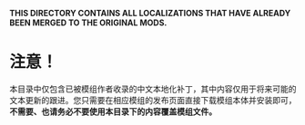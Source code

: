 **THIS DIRECTORY CONTAINS ALL LOCALIZATIONS THAT HAVE ALREADY BEEN MERGED TO THE ORIGINAL MODS.**
# 注意！
本目录中仅包含已被模组作者收录的中文本地化补丁，其中内容仅用于将来可能的文本更新的跟进。您只需要在相应模组的发布页面直接下载模组本体并安装即可，**不需要、也请务必不要使用本目录下的内容覆盖模组文件。**